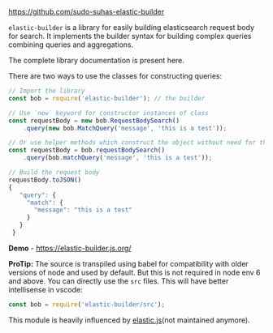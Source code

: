 https://github.com/sudo-suhas-elastic-builder

`elastic-builder` is a library for easily building elasticsearch request body for search.
It implements the builder syntax for building complex queries combining queries and aggregations.

The complete library documentation is present here.

There are two ways to use the classes for constructing queries:

```js
// Import the library
const bob = require('elastic-builder'); // the builder

// Use `new` keyword for constructor instances of class
const requestBody = new bob.RequestBodySearch()
    .query(new bob.MatchQuery('message', 'this is a test'));

// Or use helper methods which construct the object without need for the `new` keyword
const requestBody = bob.requestBodySearch()
    .query(bob.matchQuery('message', 'this is a test'));

// Build the request body
requestBody.toJSON()
{
   "query": {
     "match": {
       "message": "this is a test"
     }
   }
 }
```

**Demo** - https://elastic-builder.js.org/

**ProTip:** The source is transpiled using babel for compatibility with older versions of node and used by default.
But this is not required in node env 6 and above. You can directly use the `src` files.
This will have better intellisense in vscode:

```js
const bob = require('elastic-builder/src');
```

This module is heavily influenced by [elastic.js](https://github.com/fullscale/elastic.js)(not maintained anymore).
